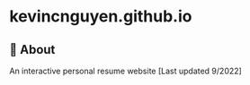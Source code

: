 # kevincnguyen.github.io

## :rocket: About
An interactive personal resume website [Last updated 9/2022]
